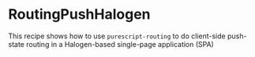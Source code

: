 # RoutingPushHalogen

This recipe shows how to use `purescript-routing` to do client-side push-state routing in a Halogen-based single-page application (SPA)

